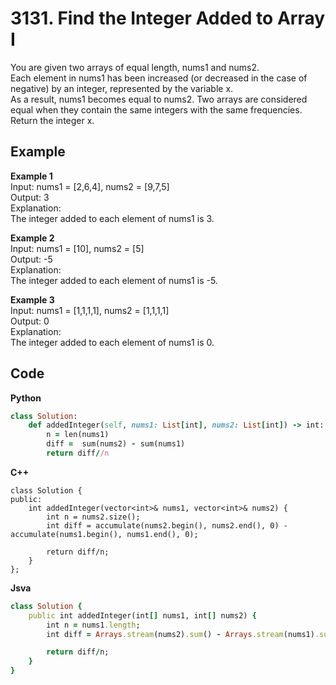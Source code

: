 # 3131. Find the Integer Added to Array I
You are given two arrays of equal length, nums1 and nums2.  
Each element in nums1 has been increased (or decreased in the case of negative) by an integer, represented by the variable x.  
As a result, nums1 becomes equal to nums2. Two arrays are considered equal when they contain the same integers with the same frequencies.  
Return the integer x.  

 
## Example
**Example 1**  
Input: nums1 = [2,6,4], nums2 = [9,7,5]  
Output: 3  
Explanation:  
The integer added to each element of nums1 is 3.  

**Example 2**  
Input: nums1 = [10], nums2 = [5]  
Output: -5  
Explanation:  
The integer added to each element of nums1 is -5.  

**Example 3**  
Input: nums1 = [1,1,1,1], nums2 = [1,1,1,1]  
Output: 0  
Explanation:  
The integer added to each element of nums1 is 0.  

## Code
**Python**
```ruby
class Solution:
    def addedInteger(self, nums1: List[int], nums2: List[int]) -> int:
        n = len(nums1)
        diff =  sum(nums2) - sum(nums1) 
        return diff//n
```
**C++**  
```rbuy
class Solution {
public:
    int addedInteger(vector<int>& nums1, vector<int>& nums2) {
        int n = nums2.size();
        int diff = accumulate(nums2.begin(), nums2.end(), 0) - accumulate(nums1.begin(), nums1.end(), 0);

        return diff/n;
    }
};
```
**Jsva**  
```ruby
class Solution {
    public int addedInteger(int[] nums1, int[] nums2) {
        int n = nums1.length;
        int diff = Arrays.stream(nums2).sum() - Arrays.stream(nums1).sum();

        return diff/n;     
    }
}
```
